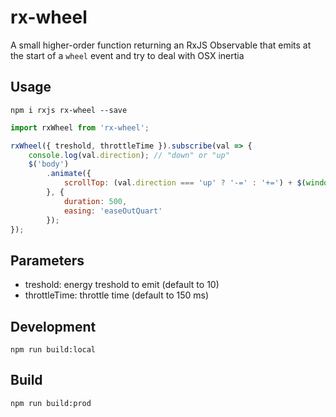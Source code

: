 # rx-wheel

A small higher-order function returning an RxJS Observable that emits at the start of a `wheel` event and try to deal with OSX inertia  

## Usage

```
npm i rxjs rx-wheel --save
```

```javascript
import rxWheel from 'rx-wheel';

rxWheel({ treshold, throttleTime }).subscribe(val => {    
    console.log(val.direction); // "down" or "up" 
    $('body')
        .animate({
            scrollTop: (val.direction === 'up' ? '-=' : '+=') + $(window).height()
        }, {
            duration: 500,
            easing: 'easeOutQuart'
        });
});
```
## Parameters

* treshold: energy treshold to emit (default to 10)
* throttleTime: throttle time (default to 150 ms)

## Development

```
npm run build:local
```

## Build

```
npm run build:prod
```